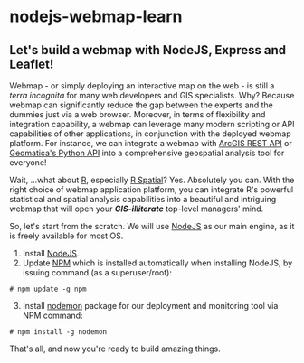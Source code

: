 # nodejs-webmap-learn
## Let's build a webmap with NodeJS, Express and Leaflet!
Webmap - or simply deploying an interactive map on the web - is still a _terra incognita_ for many web developers and GIS specialists. Why? Because webmap can significantly reduce the gap between the experts and the dummies just via a web browser. Moreover, in terms of flexibility and integration capability, a webmap can leverage many modern scripting or API capabilities of other applications, in conjunction with the deployed webmap platform. For instance, we can integrate a webmap with [ArcGIS REST API](http://esri.github.io/node-arcgis/) or [Geomatica's Python API](https://support.pcigeomatics.com/hc/en-us/articles/207601873-Getting-Started-with-Geomatica-and-Python) into a comprehensive geospatial analysis tool for everyone!

Wait, ...what about [R](https://www.r-project.org/), especially [R Spatial](http://www.rspatial.org/)? Yes. Absolutely you can. With the right choice of webmap application platform, you can integrate R's powerful statistical and spatial analysis capabilities into a beautiful and intriguing webmap that will open your _**GIS-illiterate**_ top-level managers' mind.

So, let's start from the scratch. We will use [NodeJS](https://nodejs.org/en/) as our main engine, as it is freely available for most OS.

1. Install [NodeJS](https://nodejs.org/en/).
2. Update [NPM](https://www.npmjs.com/) which is installed automatically when installing NodeJS, by issuing command (as a superuser/root):
```
# npm update -g npm
```
3. Install [nodemon](http://nodemon.io/) package for our deployment and monitoring tool via NPM command:
```
# npm install -g nodemon
```
That's all, and now you're ready to build amazing things.
